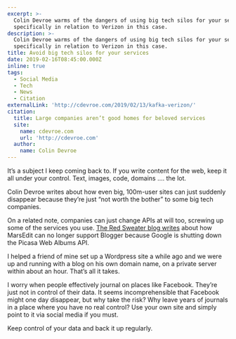 ```yaml
---
excerpt: >-
  Colin Devroe warms of the dangers of using big tech silos for your services,
  specifically in relation to Verizon in this case.
description: >-
  Colin Devroe warms of the dangers of using big tech silos for your services,
  specifically in relation to Verizon in this case.
title: Avoid big tech silos for your services
date: 2019-02-16T08:45:00.000Z
inline: true
tags:
  - Social Media
  - Tech
  - News
  - Citation
externalLink: 'http://cdevroe.com/2019/02/13/kafka-verizon/'
citation:
  title: Large companies aren’t good homes for beloved services
  site:
    name: cdevroe.com
    url: 'http://cdevroe.com'
  author:
    name: Colin Devroe
---
```

It’s a subject I keep coming back to. If you write content for the web, keep it all under your control. Text, images, code, domains …. the lot.

Colin Devroe writes about how even big, 100m-user sites can just suddenly disappear because they’re just “not worth the bother” to some big tech companies.

On a related note, companies can just change APIs at will too, screwing up some of the services you use. [The Red Sweater blog writes](https://red-sweater.com/blog/3431/the-future-of-blogger-and-marsedit) about how MarsEdit can no longer support Blogger because Google is shutting down the Picasa Web Albums API.

I helped a friend of mine set up a Wordpress site a while ago and we were up and running with a blog on his own domain name, on a private server within about an hour. That’s all it takes. 

I worry when people effectively journal on places like Facebook. They’re just not in control of their data. It seems incomprehensible that Facebook might one day disappear, but why take the risk? Why leave years of journals in a place where you have no real control? Use your own site and simply point to it via social media if you must.

Keep control of your data and back it up regularly.



